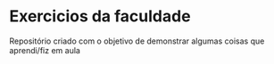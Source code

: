 # Exercicios da faculdade
Repositório criado com o objetivo de demonstrar algumas coisas que aprendi/fiz em aula
